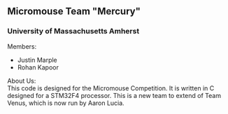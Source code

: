 <h2>Micromouse Team "Mercury"</h2>
<h3>University of Massachusetts Amherst</h3>

Members:
  - Justin Marple
  - Rohan Kapoor
  
About Us:<br/>
  This code is designed for the Micromouse Competition.  It is written in C designed for a STM32F4 processor.  This is a new team to extend of Team Venus, which is now run by Aaron Lucia.